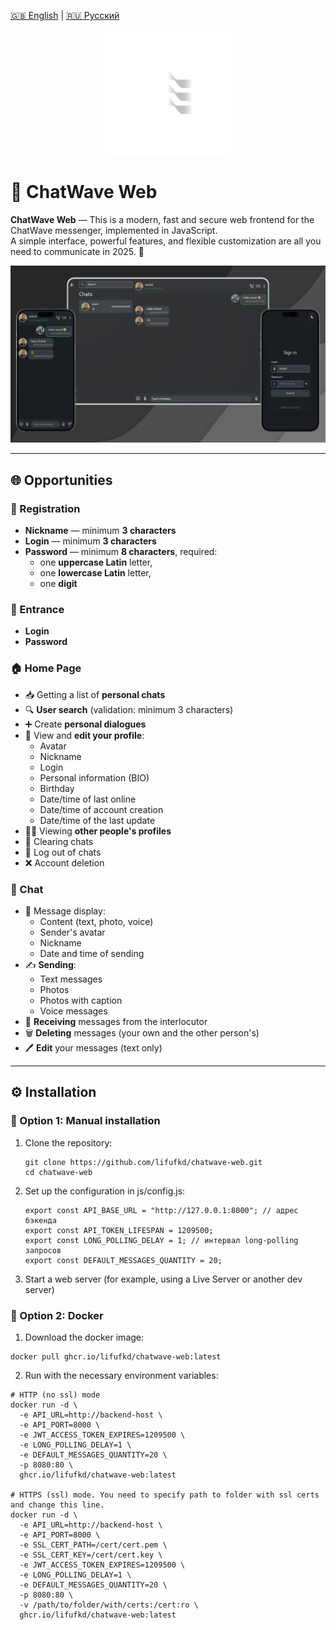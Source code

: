 [🇬🇧 English](./README.md) | [🇷🇺 Русский](./README/README.ru.md)

<p align="center">
  <img src="assests/logo-dark.svg" alt="ChatWave logo" width="200"/>
</p>

# 💬 ChatWave Web

**ChatWave Web** — This is a modern, fast and secure web frontend for the ChatWave messenger, implemented in JavaScript.  
A simple interface, powerful features, and flexible customization are all you need to communicate in 2025. 🚀

![Chat Screenshot](./assests/ChatWaveBanner.png)

---

## 🌐 Opportunities

### 📝 Registration

- **Nickname** — minimum **3 characters**
- **Login** — minimum **3 characters**
- **Password** — minimum **8 characters**, required:
  - one **uppercase Latin** letter,
  - one **lowercase Latin** letter,
  - one **digit**

### 🔐 Entrance

- **Login**
- **Password**

### 🏠 Home Page

- 📥 Getting a list of **personal chats**
- 🔍 **User search** (validation: minimum 3 characters)
- ➕ Create **personal dialogues**
- 👤 View and **edit your profile**:
  - Avatar
  - Nickname
  - Login
  - Personal information (BIO)
  - Birthday
  - Date/time of last online
  - Date/time of account creation
  - Date/time of the last update
- 🧑‍💼 Viewing **other people's profiles**
- 🧹 Clearing chats
- 🚪 Log out of chats
- ❌ Account deletion

### 💬 Chat

- 💌 Message display:
  - Content (text, photo, voice)
  - Sender's avatar
  - Nickname
  - Date and time of sending
- ✍️ **Sending**:
  - Text messages
  - Photos
  - Photos with caption
  - Voice messages
- 🔄 **Receiving** messages from the interlocutor
- 🗑️ **Deleting** messages (your own and the other person's)
- 🖊️ **Edit** your messages (text only)

---

## ⚙️ Installation

### 🔧 Option 1: Manual installation

1. Clone the repository:
   ```
   git clone https://github.com/lifufkd/chatwave-web.git
   cd chatwave-web
   ```
2. Set up the configuration in js/config.js:
   ```
   export const API_BASE_URL = "http://127.0.0.1:8000"; // адрес бэкенда
   export const API_TOKEN_LIFESPAN = 1209500;
   export const LONG_POLLING_DELAY = 1; // интервал long-polling запросов
   export const DEFAULT_MESSAGES_QUANTITY = 20;
   ```
3. Start a web server (for example, using a Live Server or another dev server)

### 🐳 Option 2: Docker
1. Download the docker image:
```
docker pull ghcr.io/lifufkd/chatwave-web:latest
```
2. Run with the necessary environment variables:
```
# HTTP (no ssl) mode
docker run -d \
  -e API_URL=http://backend-host \
  -e API_PORT=8000 \
  -e JWT_ACCESS_TOKEN_EXPIRES=1209500 \
  -e LONG_POLLING_DELAY=1 \
  -e DEFAULT_MESSAGES_QUANTITY=20 \
  -p 8080:80 \
  ghcr.io/lifufkd/chatwave-web:latest

# HTTPS (ssl) mode. You need to specify path to folder with ssl certs and change this line.
docker run -d \
  -e API_URL=http://backend-host \
  -e API_PORT=8000 \
  -e SSL_CERT_PATH=/cert/cert.pem \
  -e SSL_CERT_KEY=/cert/cert.key \
  -e JWT_ACCESS_TOKEN_EXPIRES=1209500 \
  -e LONG_POLLING_DELAY=1 \
  -e DEFAULT_MESSAGES_QUANTITY=20 \
  -p 8080:80 \
  -v /path/to/folder/with/certs:/cert:ro \
  ghcr.io/lifufkd/chatwave-web:latest
```
